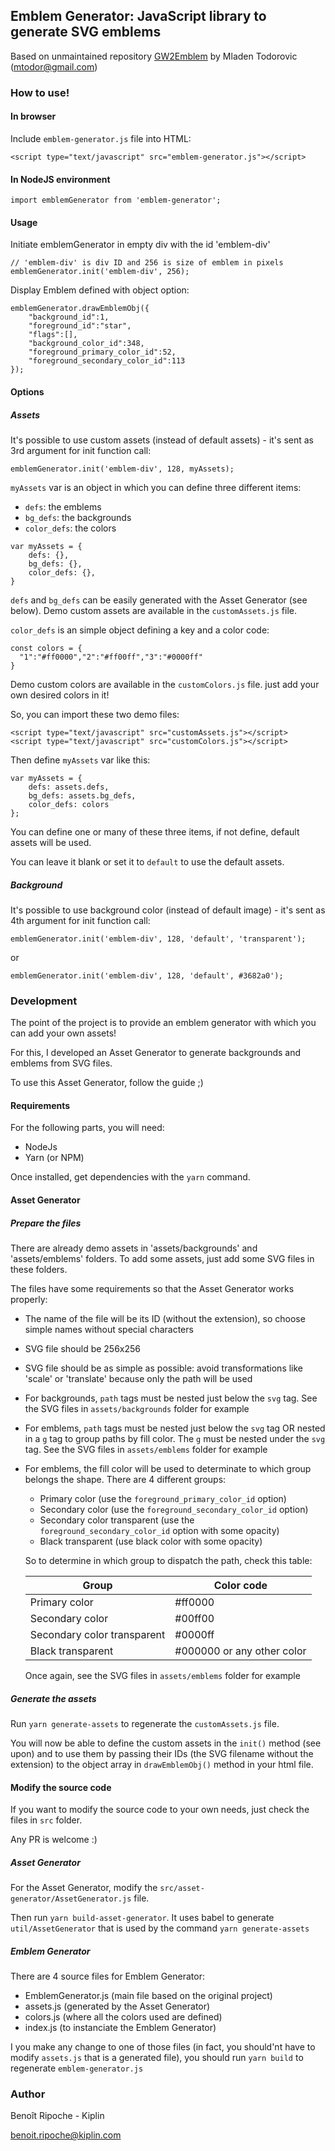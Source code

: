 ## Emblem Generator: JavaScript library to generate SVG emblems

Based on unmaintained repository [GW2Emblem](https://github.com/mtodor/gw2emblem) by Mladen Todorovic (mtodor@gmail.com)

### How to use!

#### In browser
Include `emblem-generator.js` file into HTML:

```
<script type="text/javascript" src="emblem-generator.js"></script>
```

#### In NodeJS environment
`import emblemGenerator from 'emblem-generator';`

#### Usage

Initiate emblemGenerator in empty div with the id 'emblem-div'

```
// 'emblem-div' is div ID and 256 is size of emblem in pixels
emblemGenerator.init('emblem-div', 256);
```

Display Emblem defined with object option:

```
emblemGenerator.drawEmblemObj({
	"background_id":1,
	"foreground_id":"star",
	"flags":[],
	"background_color_id":348,
	"foreground_primary_color_id":52,
	"foreground_secondary_color_id":113
});
```

#### Options

##### Assets

It's possible to use custom assets (instead of default assets) - it's sent as 3rd argument for init function call:

```
emblemGenerator.init('emblem-div', 128, myAssets);
```

`myAssets` var is an object in which you can define three different items:
- `defs`: the emblems
- `bg_defs`: the backgrounds
- `color_defs`: the colors

```
var myAssets = {
    defs: {},
    bg_defs: {},
    color_defs: {},
}
```

`defs` and `bg_defs` can be easily generated with the Asset Generator (see below). Demo custom assets are available in the `customAssets.js` file.

`color_defs` is an simple object defining a key and a color code:

```
const colors = {
  "1":"#ff0000","2":"#ff00ff","3":"#0000ff"
}
```

Demo custom colors are available in the `customColors.js` file. just add your own desired colors in it!

So, you can import these two demo files:
```
<script type="text/javascript" src="customAssets.js"></script>
<script type="text/javascript" src="customColors.js"></script>
```

Then define `myAssets` var like this:
```
var myAssets = {
    defs: assets.defs,
    bg_defs: assets.bg_defs,
    color_defs: colors
};
```

You can define one or many of these three items, if not define, default assets will be used.

You can leave it blank or set it to `default` to use the default assets.

##### Background

It's possible to use background color (instead of default image) - it's sent as 4th argument for init function call:
```
emblemGenerator.init('emblem-div', 128, 'default', 'transparent');
```
or
```
emblemGenerator.init('emblem-div', 128, 'default', #3682a0');
```

### Development

The point of the project is to provide an emblem generator with which you can add your own assets!

For this, I developed an Asset Generator to generate backgrounds and emblems from SVG files.

To use this Asset Generator, follow the guide ;)

#### Requirements

For the following parts, you will need:
- NodeJs
- Yarn (or NPM)

Once installed, get dependencies with the `yarn` command.

#### Asset Generator

##### Prepare the files
There are already demo assets in 'assets/backgrounds' and 'assets/emblems' folders. To add some assets, just add some SVG files in these folders.

The files have some requirements so that the Asset Generator works properly:
- The name of the file will be its ID (without the extension), so choose simple names without special characters
- SVG file should be 256x256
- SVG file should be as simple as possible: avoid transformations like 'scale' or 'translate' because only the path will be used 
- For backgrounds, `path` tags must be nested just below the `svg` tag. See the SVG files in `assets/backgrounds` folder for example
- For emblems, `path` tags must be nested just below the `svg` tag OR nested in a `g` tag to group paths by fill color. The `g` must be nested under the `svg` tag. See the SVG files in `assets/emblems` folder for example
- For emblems, the fill color will be used to determinate to which group belongs the shape. There are 4 different groups:
    - Primary color (use the `foreground_primary_color_id` option)
    - Secondary color (use the `foreground_secondary_color_id` option)
    - Secondary color transparent (use the `foreground_secondary_color_id` option with some opacity)
    - Black transparent (use black color with some opacity)
 
    So to determine in which group to dispatch the path, check this table:
    
    | Group                       | Color code                   |
    |-----------------------------|----------------------------|
    | Primary color               | #ff0000                    |
    | Secondary color             | #00ff00                    |
    | Secondary color transparent | #0000ff                    |
    | Black transparent           | #000000 or any other color |
    
    Once again, see the SVG files in `assets/emblems` folder for example
    
##### Generate the assets

Run `yarn generate-assets` to regenerate the `customAssets.js` file.

You will now be able to define the custom assets in the `init()` method (see upon) and to use them by passing their IDs (the SVG filename without the extension) to the object array in `drawEmblemObj()` method in your html file.

#### Modify the source code

If you want to modify the source code to your own needs, just check the files in `src` folder.

Any PR is welcome :)

##### Asset Generator

For the Asset Generator, modify the `src/asset-generator/AssetGenerator.js` file.

Then run `yarn build-asset-generator`. It uses babel to generate `util/AssetGenerator` that is used by the command `yarn generate-assets`

##### Emblem Generator

There are 4 source files for Emblem Generator:
- EmblemGenerator.js (main file based on the original project)
- assets.js (generated by the Asset Generator)
- colors.js (where all the colors used are defined)
- index.js (to instanciate the Emblem Generator)

I you make any change to one of those files (in fact, you should'nt have to modify `assets.js` that is a generated file), you should run `yarn build` to regenerate `emblem-generator.js`

### Author

Benoît Ripoche - Kiplin

benoit.ripoche@kiplin.com
